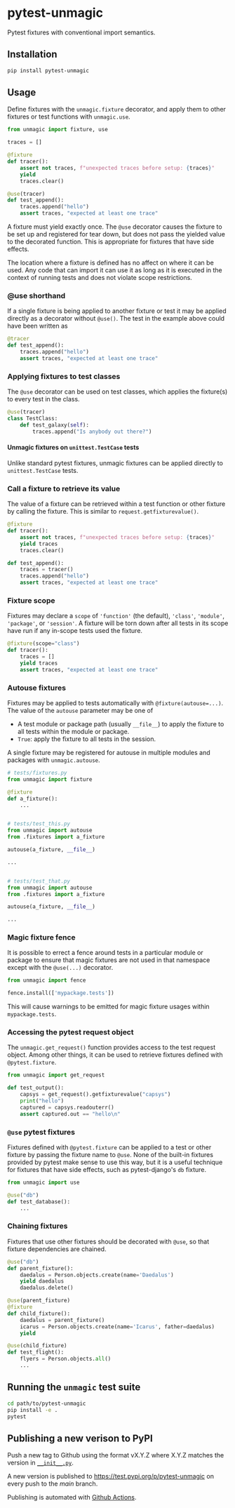 # pytest-unmagic

Pytest fixtures with conventional import semantics.

## Installation

```sh
pip install pytest-unmagic
```

## Usage

Define fixtures with the `unmagic.fixture` decorator, and apply them to other
fixtures or test functions with `unmagic.use`.

```py
from unmagic import fixture, use

traces = []

@fixture
def tracer():
    assert not traces, f"unexpected traces before setup: {traces}"
    yield
    traces.clear()

@use(tracer)
def test_append():
    traces.append("hello")
    assert traces, "expected at least one trace"
```

A fixture must yield exactly once. The `@use` decorator causes the fixture to be
set up and registered for tear down, but does not pass the yielded value to the
decorated function. This is appropriate for fixtures that have side effects.

The location where a fixture is defined has no affect on where it can be used.
Any code that can import it can use it as long as it is executed in the context
of running tests and does not violate scope restrictions.

### @use shorthand

If a single fixture is being applied to another fixture or test it may be
applied directly as a decorator without `@use()`. The test in the example above
could have been written as

```py
@tracer
def test_append():
    traces.append("hello")
    assert traces, "expected at least one trace"
```

### Applying fixtures to test classes

The `@use` decorator can be used on test classes, which applies the fixture(s)
to every test in the class.

```py
@use(tracer)
class TestClass:
    def test_galaxy(self):
        traces.append("Is anybody out there?")
```

#### Unmagic fixtures on `unittest.TestCase` tests

Unlike standard pytest fixtures, unmagic fixtures can be applied directly to
`unittest.TestCase` tests.

### Call a fixture to retrieve its value

The value of a fixture can be retrieved within a test function or other fixture
by calling the fixture. This is similar to `request.getfixturevalue()`.

```py
@fixture
def tracer():
    assert not traces, f"unexpected traces before setup: {traces}"
    yield traces
    traces.clear()

def test_append():
    traces = tracer()
    traces.append("hello")
    assert traces, "expected at least one trace"
```

### Fixture scope

Fixtures may declare a `scope` of `'function'` (the default), `'class'`,
`'module'`, `'package'`, or `'session'`. A fixture will be torn down after all
tests in its scope have run if any in-scope tests used the fixture.

```py
@fixture(scope="class")
def tracer():
    traces = []
    yield traces
    assert traces, "expected at least one trace"
```

### Autouse fixtures

Fixtures may be applied to tests automatically with `@fixture(autouse=...)`. The
value of the `autouse` parameter may be one of

- A test module or package path (usually `__file__`) to apply the fixture to all
  tests within the module or package.
- `True`: apply the fixture to all tests in the session.

A single fixture may be registered for autouse in multiple modules and packages
with ``unmagic.autouse``.

```py
# tests/fixtures.py
from unmagic import fixture

@fixture
def a_fixture():
    ...


# tests/test_this.py
from unmagic import autouse
from .fixtures import a_fixture

autouse(a_fixture, __file__)

...


# tests/test_that.py
from unmagic import autouse
from .fixtures import a_fixture

autouse(a_fixture, __file__)

...
```

### Magic fixture fence

It is possible to errect a fence around tests in a particular module or package
to ensure that magic fixtures are not used in that namespace except with the
`@use(...)` decorator.

```py
from unmagic import fence

fence.install(['mypackage.tests'])
```

This will cause warnings to be emitted for magic fixture usages within
`mypackage.tests`.


### Accessing the pytest request object

The `unmagic.get_request()` function provides access to the test request object.
Among other things, it can be used to retrieve fixtures defined with
`@pytest.fixture`.

```py
from unmagic import get_request

def test_output():
    capsys = get_request().getfixturevalue("capsys")
    print("hello")
    captured = capsys.readouterr()
    assert captured.out == "hello\n"
```

### `@use` pytest fixtures

Fixtures defined with `@pytest.fixture` can be applied to a test or other
fixture by passing the fixture name to `@use`. None of the built-in fixtures
provided by pytest make sense to use this way, but it is a useful technique for
fixtures that have side effects, such as pytest-django's `db` fixture.

```py
from unmagic import use

@use("db")
def test_database():
    ...
```

### Chaining fixtures

Fixtures that use other fixtures should be decorated with `@use`, so
that fixture dependencies are chained.

```python
@use("db")
def parent_fixture():
    daedalus = Person.objects.create(name='Daedalus')
    yield daedalus
    daedalus.delete()

@use(parent_fixture)
@fixture
def child_fixture():
    daedalus = parent_fixture()
    icarus = Person.objects.create(name='Icarus', father=daedalus)
    yield

@use(child_fixture)
def test_flight():
    flyers = Person.objects.all()
    ...
```


## Running the `unmagic` test suite

```sh
cd path/to/pytest-unmagic
pip install -e .
pytest
```


## Publishing a new verison to PyPI

Push a new tag to Github using the format vX.Y.Z where X.Y.Z matches the version
in [`__init__.py`](src/unmagic/__init__.py).

A new version is published to https://test.pypi.org/p/pytest-unmagic on every
push to the *main* branch.

Publishing is automated with [Github Actions](.github/workflows/pypi.yml).
